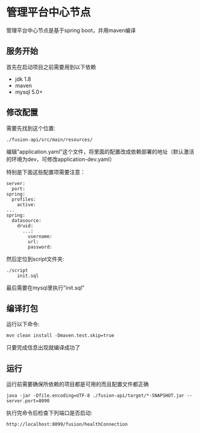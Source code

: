 # 管理平台中心节点
管理平台中心节点是基于spring boot，并用maven编译
## 服务开始
首先在启动项目之前需要用到以下依赖
- jdk 1.8
- maven
- mysql 5.0+


## 修改配置
需要先找到这个位置:

    ./fusion-api/src/main/resources/

编辑"application.yaml"这个文件，将里面的配置改成依赖部署的地址（默认激活的环境为dev，可修改application-dev.yaml）

特别是下面这些配置项需要注意：

    server:
      port: 
    spring:
      profiles:
        active: 
    ...
    spring:
      datasource:
        druid:
          ...:
            username: 
            url: 
            password: 

然后定位到script文件夹:

    ./script
        init.sql


最后需要在mysql里执行"init.sql"

## 编译打包
运行以下命令:

    mvn clean install -Dmaven.test.skip=true 

只要完成信息出现就编译成功了

## 运行
运行前需要确保所依赖的项目都是可用的而且配置文件都正确

    java -jar -Dfile.encoding=UTF-8 ./fusion-api/target/*-SNAPSHOT.jar --server.port=8090

执行完命令后检查下列端口是否启动:
    
    http://localhost:8099/fusion/healthConnection
